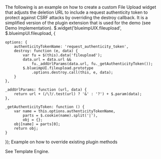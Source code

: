 The following is an example on how to create a custom File Upload widget that adjusts the deletion URL to include a request authenticity token to protect against CSRF attacks by overriding the destroy callback.
It is a simplified version of the plugin extension that is used for the demo (see Demo Implementation).
$.widget('blueimpUIX.fileupload', $.blueimpUI.fileupload, {

    options: {
        authenticityTokenName: 'request_authenticity_token',
        destroy: function (e, data) {
            var fu = $(this).data('fileupload');
            data.url = data.url &&
                fu._addUrlParams(data.url, fu._getAuthenticityToken());
            $.blueimpUI.fileupload.prototype
                .options.destroy.call(this, e, data);
        }
    },
    
    _addUrlParams: function (url, data) {
        return url + (/\?/.test(url) ? '&' : '?') + $.param(data);
    },
    
    _getAuthenticityToken: function () {
        var name = this.options.authenticityTokenName,
            parts = $.cookie(name).split('|'),
            obj = {};
        obj[name] = parts[0];
        return obj;
    }

});
Example on how to override existing plugin methods

See Template Engine.